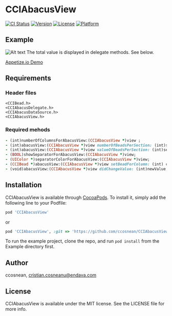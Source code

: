 # CCIAbacusView

[![CI Status](http://img.shields.io/travis/ccosnean/CCIAbacusView.svg?style=flat)](https://travis-ci.org/ccosnean/CCIAbacusView)
[![Version](https://img.shields.io/cocoapods/v/CCIAbacusView.svg?style=flat)](http://cocoapods.org/pods/CCIAbacusView)
[![License](https://img.shields.io/cocoapods/l/CCIAbacusView.svg?style=flat)](http://cocoapods.org/pods/CCIAbacusView)
[![Platform](https://img.shields.io/cocoapods/p/CCIAbacusView.svg?style=flat)](http://cocoapods.org/pods/CCIAbacusView)

## Example

![Alt text](https://github.com/ccosnean/CCIAbacusView/blob/master/CCIAbacusView/Assets/CCIAbacusViewDemo.gif)
The total value is displayed in delegate methods. See below.

<a href="https://appetize.io/embed/w085x91z9bdq6h1khk6y8c59uc?device=iphone6s&scale=75&orientation=portrait&osVersion=11.0">Appetize.io Demo</a>
<br>

## Requirements

### Header files
    <CCIBead.h>
    <CCIAbacusDelegate.h>
    <CCIAbacusDataSource.h>
    <CCIAbacusView.h>

### Required mehods

```ruby
- (int)numberOfColumnsForAbacusView:(CCIAbacusView *)view ;
- (int)abacusView:(CCIAbacusView *)view numberOfBeadsPerSection: (int)sectionNumber;
- (int)abacusView:(CCIAbacusView *)view valueOfBeadsPerSection: (int)sectionNumber;
- (BOOL)showSeparatorForAbacusView:(CCIAbacusView *)view;
- (UIColor *)separatorColorForAbacusView:(CCIAbacusView *)view;
- (CCIBead *)abacusView:(CCIAbacusView *)view setBeadForColumn: (int) column withIndex: (int)index;
- (void)abacusView:(CCIAbacusView *)view didChangeValue: (int)newValue;
```
## Installation

CCIAbacusView is available through [CocoaPods](http://cocoapods.org). To install
it, simply add the following line to your Podfile:

```ruby
pod 'CCIAbacusView'
```
or

```ruby
pod 'CCIAbacusView', :git => 'https://github.com/ccosnean/CCIAbacusView.git'
```

To run the example project, clone the repo, and run `pod install` from the Example directory first.

## Author

ccosnean, cristian.cosneanu@endava.com

## License

CCIAbacusView is available under the MIT license. See the LICENSE file for more info.
